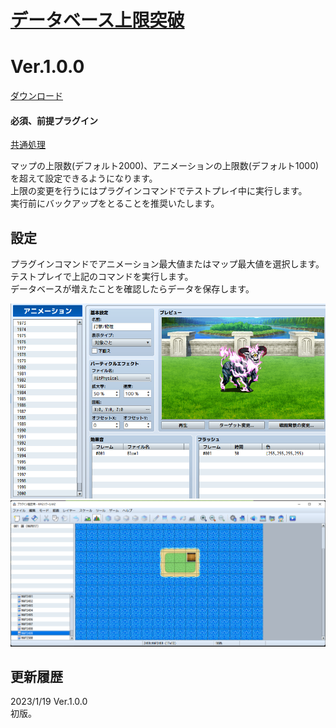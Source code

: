# [データベース上限突破](https://raw.githubusercontent.com/nuun888/MZ/master/NUUN_SystemDatabaseUnlimited.js)
# Ver.1.0.0
[ダウンロード](https://raw.githubusercontent.com/nuun888/MZ/master/NUUN_SystemDatabaseUnlimited.js)
#### 必須、前提プラグイン
[共通処理](https://github.com/nuun888/MZ/blob/master/README/Base.md)  

マップの上限数(デフォルト2000)、アニメーションの上限数(デフォルト1000)を超えて設定できるようになります。  
上限の変更を行うにはプラグインコマンドでテストプレイ中に実行します。  
実行前にバックアップをとることを推奨いたします。  

## 設定
プラグインコマンドでアニメーション最大値またはマップ最大値を選択します。  
テストプレイで上記のコマンドを実行します。  
データベースが増えたことを確認したらデータを保存します。  

![画像](img/SystemDatabaseUnlimited1.png)  
![画像](img/SystemDatabaseUnlimited2.png)  

## 更新履歴 
2023/1/19 Ver.1.0.0  
初版。  

